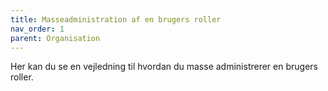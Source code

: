 ```yaml
---
title: Masseadministration af en brugers roller
nav_order: 1
parent: Organisation
---
```

Her kan du se en vejledning til hvordan du masse administrerer en brugers roller.
